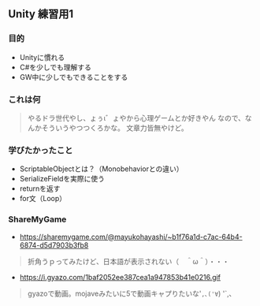 ## Unity 練習用1


### 目的
- Unityに慣れる
- C#を少しでも理解する
- GW中に少しでもできることをする

### これは何
> やるドラ世代やし、ょぅι゛ょやから心理ゲームとか好きやん
> なので、なんかそういうやつつくろかな。
> 文章力皆無やけど。

### 学びたかったこと
- ScriptableObjectとは？（Monobehaviorとの違い）
- SerializeFieldを実際に使う
- returnを返す
- for文（Loop）

### ShareMyGame
- https://sharemygame.com/@mayukohayashi/~b1f76a1d-c7ac-64b4-6874-d5d7903b3fb8
> 折角うｐってみたけど、日本語が表示されない（　＾ω＾）・・・
- https://i.gyazo.com/1baf2052ee387cea1a947853b41e0216.gif
> gyazoで動画。mojaveみたいに5で動画キャプりたいな'`,､('∀`) '`,､


